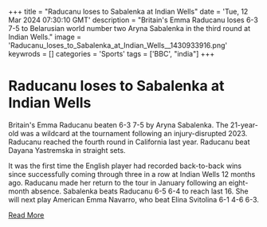 +++
title = "Raducanu loses to Sabalenka at Indian Wells"
date = 'Tue, 12 Mar 2024 07:30:10 GMT'
description = "Britain's Emma Raducanu loses 6-3 7-5 to Belarusian world number two Aryna Sabalenka in the third round at Indian Wells."
image = 'Raducanu_loses_to_Sabalenka_at_Indian_Wells__1430933916.png'
keywrods =  []
categories = 'Sports'
tags = ['BBC', "india"]
+++

# Raducanu loses to Sabalenka at Indian Wells

Britain's Emma Raducanu beaten 6-3 7-5 by Aryna Sabalenka.
The 21-year-old was a wildcard at the tournament following an injury-disrupted 2023.
Raducanu reached the fourth round in California last year.
Raducanu beat Dayana Yastremska in straight sets.

It was the first time the English player had recorded back-to-back wins since successfully coming through three in a row at Indian Wells 12 months ago.
Raducanu made her return to the tour in January following an eight-month absence.
Sabalenka beats Raducanu 6-5 6-4 to reach last 16.
She will next play American Emma Navarro, who beat Elina Svitolina 6-1 4-6 6-3.


[Read More](https://www.bbc.co.uk/sport/tennis/68539524)
